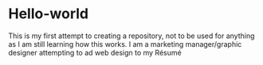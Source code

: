 # Hello-world
This is my first attempt to creating a repository, not to be used for anything as I am still learning how this works.
I am a marketing manager/graphic designer attempting to ad web design to my Résumé
